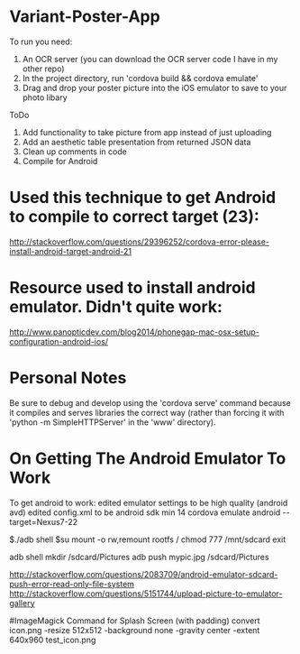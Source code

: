 # Variant-Poster-App

To run you need:
1. An OCR server (you can download the OCR server code I have in my other repo)
2. In the project directory, run 'cordova build && cordova emulate'
3. Drag and drop your poster picture into the iOS emulator to save to your photo libary


ToDo

1. Add functionality to take picture from app instead of just uploading
2. Add an aesthetic table presentation from returned JSON data
3. Clean up comments in code
4. Compile for Android

# Used this technique to get Android to compile to correct target (23):
http://stackoverflow.com/questions/29396252/cordova-error-please-install-android-target-android-21

# Resource used to install android emulator. Didn't quite work:
http://www.panopticdev.com/blog2014/phonegap-mac-osx-setup-configuration-android-ios/

# Personal Notes
Be sure to debug and develop using the 'cordova serve' command because it compiles and serves libraries the correct way (rather than forcing it with 'python -m SimpleHTTPServer' in the 'www' directory).

# On Getting The Android Emulator To Work
To get android to work:
edited emulator settings to be high quality (android avd)
edited config.xml to be android sdk min 14
cordova emulate android --target=Nexus7-22

$./adb shell
$su
mount -o rw,remount rootfs /
chmod 777 /mnt/sdcard
exit

adb shell mkdir /sdcard/Pictures
adb push mypic.jpg /sdcard/Pictures

http://stackoverflow.com/questions/2083709/android-emulator-sdcard-push-error-read-only-file-system
http://stackoverflow.com/questions/5151744/upload-picture-to-emulator-gallery


#ImageMagick Command for Splash Screen (with padding)
convert icon.png -resize 512x512 -background none -gravity center -extent 640x960 test_icon.png

